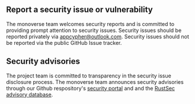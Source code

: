 ## Report a security issue or vulnerability

The monoverse team welcomes security reports and is committed to
providing prompt attention to security issues. Security issues should be
reported privately via [appcypher@outlook.com][support-email]. Security issues should
not be reported via the public GitHub Issue tracker.

## Security advisories

The project team is committed to transparency in the security issue disclosure
process. The monoverse team announces security advisories through our
Github respository's [security portal][sec-advisories] and and the
[RustSec advisory database][rustsec-db].

[rustsec-db]: https://github.com/RustSec/advisory-db
[sec-advisories]: https://github.com/appcypher/monoverse/security/advisories
[support-email]: mailto:appcypher@outlook.com

